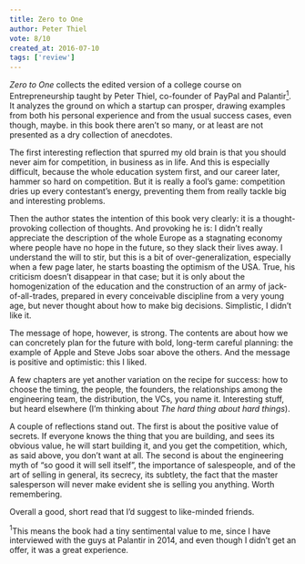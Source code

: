 ```yaml
---
title: Zero to One
author: Peter Thiel
vote: 8/10
created_at: 2016-07-10
tags: ['review']
---
```


[//]: # (<a target="_blank" rel="noopener" href="https://www.librarything.com/work/13943938"><img src="/images/zero-to-one-cover.jpg" alt="Zero to One"></a>)

_Zero to One_ collects the edited version of a college course on Entrepreneurship taught by Peter Thiel, co-founder of PayPal and Palantir<a href="#palantir"><sup>1</sup></a>. It analyzes the ground on which a startup can prosper, drawing examples from both his personal experience and from the usual success cases, even though, maybe. in this book there aren’t so many, or at least are not presented as a dry collection of anecdotes.

The first interesting reflection that spurred my old brain is that you should never aim for competition, in business as in life. And this is especially difficult, because the whole education system first, and our career later, hammer so hard on competition. But it is really a fool’s game: competition dries up every contestant’s energy, preventing them from really tackle big and interesting problems.

Then the author states the intention of this book very clearly: it is a thought-provoking collection of thoughts. And provoking he is: I didn’t really appreciate the description of the whole Europe as a stagnating economy where people have no hope in the future, so they slack their lives away. I understand the will to stir, but this is a bit of over-generalization, especially when a few page later, he starts boasting the optimism of the USA. True, his criticism doesn’t disappear in that case; but it is only about the homogenization of the education and the construction of an army of jack-of-all-trades, prepared in every conceivable discipline from a very young age, but never thought about how to make big decisions. Simplistic, I didn’t like it.

The message of hope, however, is strong. The contents are about how we can concretely plan for the future with bold, long-term careful planning: the example of Apple and Steve Jobs soar above the others. And the message is positive and optimistic: this I liked.

A few chapters are yet another variation on the recipe for success: how to choose the timing, the people, the founders, the relationships among the engineering team, the distribution, the VCs, you name it. Interesting stuff, but heard elsewhere (I’m thinking about _The hard thing about hard things_).

A couple of reflections stand out. The first is about the positive value of secrets. If everyone knows the thing that you are building, and sees its obvious value, he will start building it, and you get the competition, which, as said above, you don’t want at all. The second is about the engineering myth of “so good it will sell itself”, the importance of salespeople, and of the art of selling in general, its secrecy, its subtlety, the fact that the master salesperson will never make evident she is selling you anything. Worth remembering.

Overall a good, short read that I’d suggest to like-minded friends.

<a name="palantir"><sup>1</sup></a>This means the book had a tiny sentimental value to me, since I have interviewed with the guys at Palantir in 2014, and even though I didn’t get an offer, it was a great experience.


